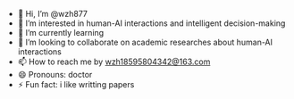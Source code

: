 - 👋 Hi, I’m @wzh877
- 👀 I’m interested in human-AI interactions and intelligent decision-making
- 🌱 I’m currently learning 
- 💞️ I’m looking to collaborate on academic researches about human-AI interactions
- 📫 How to reach me by wzh18595804342@163.com
- 😄 Pronouns: doctor
- ⚡ Fun fact: i like writting papers

<!---
wzh877/wzh877 is a ✨ special ✨ repository because its `README.md` (this file) appears on your GitHub profile.
You can click the Preview link to take a look at your changes.
--->
